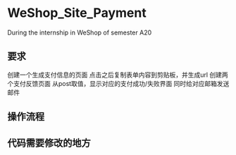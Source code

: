 # WeShop_Site_Payment
During the internship in WeShop of semester A20
## 要求
创建一个生成支付信息的页面
点击之后复制表单内容到剪贴板，并生成url
创建两个支付反馈页面
从post取值，显示对应的支付成功/失败界面
同时给对应邮箱发送邮件

## 操作流程

## 代码需要修改的地方

